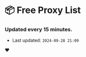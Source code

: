 # :package: Free Proxy List
### Updated every 15 minutes.

- Last updated: `2024-09-28 21:09`

:heart:
